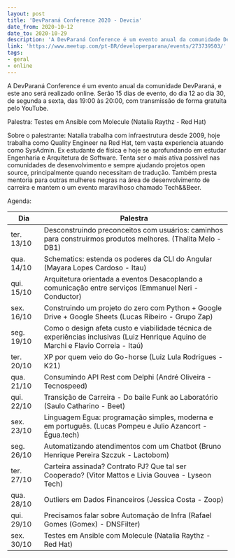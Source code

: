 ```yaml
---
layout: post
title: 'DevParaná Conference 2020 - Devcia'
date_from: 2020-10-12
date_to: 2020-10-29
description: 'A DevParaná Conference é um evento anual da comunidade DevParaná, e este ano será realizado online.'
link: 'https://www.meetup.com/pt-BR/developerparana/events/273739503/'
tags:
- geral
- online
---
```


A DevParaná Conference é um evento anual da comunidade DevParaná, e este ano será realizado online. Serão 15 dias de evento,
do dia 12 ao dia 30, de segunda a sexta, das 19:00 às 20:00, com transmissão de forma gratuita pelo YouTube.

Palestra: Testes em Ansible com Molecule (Natalia Raythz - Red Hat)

Sobre o palestrante:
Natalia trabalha com infraestrutura desde 2009, hoje trabalha como Quality Engineer na Red Hat, tem vasta experiencia atuando como SysAdmin.
Ex estudante de física e hoje se aprofundando em estudar Engenharia e Arquitetura de Software.
Tenta ser o mais ativa possível nas comunidades de desenvolvimento e sempre ajudando projetos open source, principalmente quando necessitam de tradução.
Também presta mentoria para outras mulheres negras na área de desenvolvimento de carreira e mantem o um evento maravilhoso chamado Tech&&Beer.


Agenda:

| Dia        | Palestra                                                                                                                            |
|------------|-------------------------------------------------------------------------------------------------------------------------------------|
| ter. 13/10 | Desconstruindo preconceitos com usuários: caminhos para construirmos produtos melhores. (Thalita Melo - DB1)                        |
| qua. 14/10 | Schematics: estenda os poderes da CLI do Angular (Mayara Lopes Cardoso - Itau)                                                      |
| qui. 15/10 | Arquitetura orientada a eventos Desacoplando a comunicação entre serviços (Emmanuel Neri - Conductor)                               |
| sex. 16/10 | Construindo um projeto do zero com Python + Google Drive + Google Sheets (Lucas Ribeiro - Grupo Zap)                                |
| seg. 19/10 | Como o design afeta custo e viabilidade técnica de experiências inclusivas (Luiz Henrique Aquino de Marchi e Flavio Correia - Itaú) |
| ter. 20/10 | XP por quem veio do Go-horse (Luiz Lula Rodrigues - K21)                                                                            |
| qua. 21/10 | Consumindo API Rest com Delphi (André Oliveira - Tecnospeed)                                                                        |
| qui. 22/10 | Transição de Carreira - Do baile Funk ao Laboratório (Saulo Catharino - Beet)                                                       |
| sex. 23/10 | Linguagem Egua: programação simples, moderna e em português. (Lucas Pompeu e Julio Azancort - Égua.tech)                            |
| seg. 26/10 | Automatizando atendimentos com um Chatbot (Bruno Henrique Pereira Szczuk - Lactobom)                                                |
| ter. 27/10 | Carteira assinada? Contrato PJ? Que tal ser Cooperado? (Vitor Mattos e Livia Gouvea - Lyseon Tech)                                  |
| qua. 28/10 | Outliers em Dados Financeiros (Jessica Costa - Zoop)                                                                                |
| qui. 29/10 | Precisamos falar sobre Automação de Infra (Rafael Gomes (Gomex) - DNSFilter)                                                        |
| sex. 30/10 | Testes em Ansible com Molecule (Natalia Raythz - Red Hat)                                                                           |
